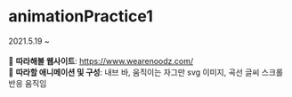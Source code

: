 # animationPractice1

2021.5.19 ~ <br/>
<br/>
🤩 <strong>따라해볼 웹사이트</strong>: https://www.wearenoodz.com/ <br/>
🤩 <strong>따라할 애니메이션 및 구성</strong>: 내브 바, 움직이는 자그만 svg 이미지, 곡선 글씨 스크롤반응 움직임
